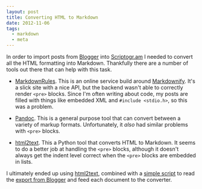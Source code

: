 ```yaml
---
layout: post
title: Converting HTML to Markdown
date: 2012-11-06
tags:
  - markdown
  - meta
---
```


In order to import posts from [Blogger][] into [Scriptogr.am][] I needed to convert all the HTML formatting into Markdown.  Thankfully there are a number of tools out there that can help with this task.

- [MarkdownRules][]. This is an online service build around
  [Markdownify][].  It's a slick site with a nice API, but the backend
  wasn't able to correctly render `<pre>` blocks.  Since I'm often
  writing about code, my posts are filled with things like embedded
  XML and `#include <stdio.h>`, so this was a problem.

- [Pandoc][].  This is a general purpose tool that can convert between
  a variety of markup formats.  Unfortunately, it *also* had similar
  problems with `<pre>` blocks.

- [html2text][].  This a Python tool that converts HTML to Markdown.
  It seems to do a better job at handling the `<pre>` blocks, although
  it doesn't always get the indent level correct when the `<pre>`
  blocks are embedded in lists.

I ultimately ended up using [html2text][], combined with a [simple
script][] to read the [export from Blogger][] and feed each document to
the converter.

[markdownify]: http://milianw.de/projects/markdownify/
[markdownrules]: http://markdownrules.com/
[html2text]: https://github.com/aaronsw/html2text
[blogger]: http://blogger.com/
[scriptogr.am]: http://scriptogr.am/
[simple script]: https://gist.github.com/4022537
[pandoc]: http://johnmacfarlane.net/pandoc/
[export from blogger]: http://www.dataliberation.org/takeout-products/blogger


